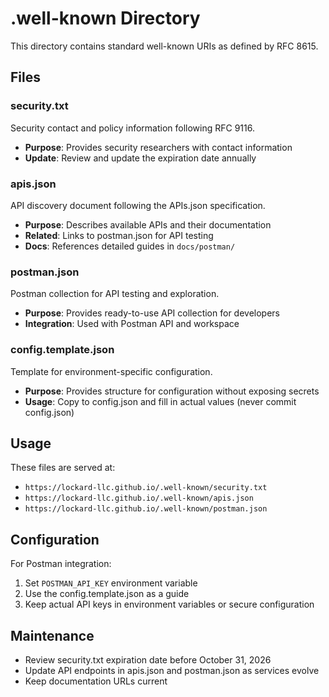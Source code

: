 # .well-known Directory

This directory contains standard well-known URIs as defined by RFC 8615.

## Files

### security.txt
Security contact and policy information following RFC 9116.
- **Purpose**: Provides security researchers with contact information
- **Update**: Review and update the expiration date annually

### apis.json
API discovery document following the APIs.json specification.
- **Purpose**: Describes available APIs and their documentation
- **Related**: Links to postman.json for API testing
- **Docs**: References detailed guides in `docs/postman/`

### postman.json
Postman collection for API testing and exploration.
- **Purpose**: Provides ready-to-use API collection for developers
- **Integration**: Used with Postman API and workspace

### config.template.json
Template for environment-specific configuration.
- **Purpose**: Provides structure for configuration without exposing secrets
- **Usage**: Copy to config.json and fill in actual values (never commit config.json)

## Usage

These files are served at:
- `https://lockard-llc.github.io/.well-known/security.txt`
- `https://lockard-llc.github.io/.well-known/apis.json`
- `https://lockard-llc.github.io/.well-known/postman.json`

## Configuration

For Postman integration:
1. Set `POSTMAN_API_KEY` environment variable
2. Use the config.template.json as a guide
3. Keep actual API keys in environment variables or secure configuration

## Maintenance

- Review security.txt expiration date before October 31, 2026
- Update API endpoints in apis.json and postman.json as services evolve
- Keep documentation URLs current
